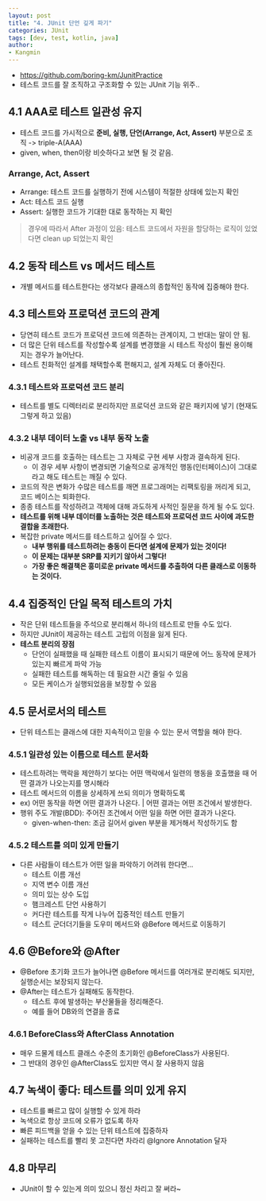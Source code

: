 ```yaml
---
layout: post
title: "4. JUnit 단언 깊게 파기"
categories: JUnit
tags: [dev, test, kotlin, java]
author:
- Kangmin
---
```



- https://github.com/boring-km/JunitPractice
- 테스트 코드를 잘 조직하고 구조화할 수 있는 JUnit 기능 위주..

## 4.1 AAA로 테스트 일관성 유지
- 테스트 코드를 가시적으로 **준비, 실행, 단언(Arrange, Act, Assert)** 부분으로 조직 -> triple-A(AAA)
- given, when, then이랑 비슷하다고 보면 될 것 같음.

### Arrange, Act, Assert
- Arrange: 테스트 코드를 실행하기 전에 시스템이 적절한 상태에 있는지 확인
- Act: 테스트 코드 실행
- Assert: 실행한 코드가 기대한 대로 동작하는 지 확인

> 경우에 따라서 After 과정이 있음: 테스트 코드에서 자원을 할당하는 로직이 있었다면 clean up 되었는지 확인

## 4.2 동작 테스트 vs 메서드 테스트
- 개별 메서드를 테스트한다는 생각보다 클래스의 종합적인 동작에 집중해야 한다.

## 4.3 테스트와 프로덕션 코드의 관계
- 당연히 테스트 코드가 프로덕션 코드에 의존하는 관계이지, 그 반대는 말이 안 됨.
- 더 많은 단위 테스트를 작성할수록 설계를 변경했을 시 테스트 작성이 훨씬 용이해지는 경우가 늘어난다.
- 테스트 친화적인 설계를 채택할수록 편해지고, 설계 자체도 더 좋아진다.

### 4.3.1 테스트와 프로덕션 코드 분리
- 테스트를 별도 디렉터리로 분리하지만 프로덕션 코드와 같은 패키지에 넣기 (현재도 그렇게 하고 있음)

### 4.3.2 내부 데이터 노출 vs 내부 동작 노출
- 비공개 코드를 호출하는 테스트는 그 자체로 구현 세부 사항과 결속하게 된다.
    - 이 경우 세부 사항이 변경되면 기술적으로 공개적인 행동(인터페이스)이 그대로라고 해도 테스트는 깨질 수 있다.
- 코드의 작은 변화가 수많은 테스트를 깨면 프로그래머는 리팩토링을 꺼리게 되고, 코드 베이스는 퇴화한다.
- 종종 테스트를 작성하려고 객체에 대해 과도하게 사적인 질문을 하게 될 수도 있다.
- **테스트를 위해 내부 데이터를 노출하는 것은 테스트와 프로덕션 코드 사이에 과도한 결합을 초래한다.**
- 복잡한 private 메서드를 테스트하고 싶어질 수 있다.
    - **내부 행위를 테스트하려는 충동이 든다면 설계에 문제가 있는 것이다!**
    - **이 문제는 대부분 SRP를 지키기 않아서 그렇다!**
    - **가장 좋은 해결책은 흥미로운 private 메서드를 추출하여 다른 클래스로 이동하는 것이다.**

## 4.4 집중적인 단일 목적 테스트의 가치
- 작은 단위 테스트들을 주석으로 분리해서 하나의 테스트로 만들 수도 있다.
- 하지만 JUnit이 제공하는 테스트 고립의 이점을 잃게 된다.
- **테스트 분리의 장점**
    - 단언이 실패했을 때 실패한 테스트 이름이 표시되기 때문에 어느 동작에 문제가 있는지 빠르게 파악 가능
    - 실패한 테스트를 해독하는 데 필요한 시간 줄일 수 있음
    - 모든 케이스가 실행되었음을 보장할 수 있음

## 4.5 문서로서의 테스트
- 단위 테스트는 클래스에 대한 지속적이고 믿을 수 있는 문서 역할을 해야 한다.

### 4.5.1 일관성 있는 이름으로 테스트 문서화
- 테스트하려는 맥락을 제안하기 보다는 어떤 맥락에서 일련의 행동을 호출했을 때 어떤 결과가 나오는지를 명시해라
- 테스트 메서드의 이름을 상세하게 쓰되 의미가 명확하도록
- ex) 어떤 동작을 하면 어떤 결과가 나온다. | 어떤 결과는 어떤 조건에서 발생한다.
- 행위 주도 개발(BDD): 주어진 조건에서 어떤 일을 하면 어떤 결과가 나온다.
    - given-when-then: 조금 길어서 given 부분을 제거해서 작성하기도 함

### 4.5.2 테스트를 의미 있게 만들기
- 다른 사람들이 테스트가 어떤 일을 파악하기 어려워 한다면...
    - 테스트 이름 개선
    - 지역 변수 이름 개선
    - 의미 있는 상수 도입
    - 햄크레스트 단언 사용하기
    - 커다란 테스트를 작게 나누어 집중적인 테스트 만들기
    - 테스트 군더더기들을 도우미 메서드와 @Before 메서드로 이동하기

## 4.6 @Before와 @After
- @Before 초기화 코드가 늘어나면 @Before 메서드를 여러개로 분리해도 되지만, 실행순서는 보장되지 않는다.
- @After는 테스트가 실패해도 동작한다.
    - 테스트 후에 발생하는 부산물들을 정리해준다.
    - 예를 들어 DB와의 연결을 종료

### 4.6.1 BeforeClass와 AfterClass Annotation
- 매우 드물게 테스트 클래스 수준의 초기화인 @BeforeClass가 사용된다.
- 그 반대의 경우인 @AfterClass도 있지만 역시 잘 사용하지 않음

## 4.7 녹색이 좋다: 테스트를 의미 있게 유지
- 테스트를 빠르고 많이 실행할 수 있게 하라
- 녹색으로 항상 코드에 오류가 없도록 하자
- 빠른 피드백을 얻을 수 있는 단위 테스트에 집중하자
- 실패하는 테스트를 빨리 못 고친다면 차라리 @Ignore Annotation 달자

## 4.8 마무리
- JUnit이 할 수 있는게 의미 있으니 정신 차리고 잘 써라~
